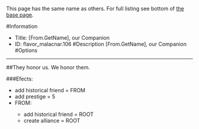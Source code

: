 This page has the same name as others. For full listing see bottom of [the base page](from_getname_our_companion2.md).

#Information
 - Title: [From.GetName], our Companion
 - ID: flavor_malacnar.106
#Description
[From.GetName], our Companion
#Options

___
##They honor us. We honor them.

###Efects:<ul><li>add historical friend = FROM</li><li>add prestige = 5</li><li>FROM:</li><ul><li>add historical friend = ROOT</li><li>create alliance = ROOT</li></ul></ul>
